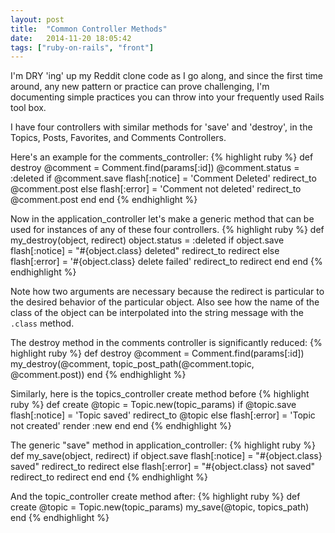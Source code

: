 ```yaml
---
layout: post
title:  "Common Controller Methods"
date:   2014-11-20 18:05:42
tags: ["ruby-on-rails", "front"]
---
```

I'm DRY 'ing' up my Reddit clone code as I go along, and since the first time around, any new pattern or practice can prove challenging, I'm documenting simple practices you can throw into your frequently used Rails tool box.

I have four controllers with similar methods for 'save' and 'destroy', in the Topics, Posts, Favorites, and Comments Controllers.

Here's an example for the comments_controller:
{% highlight ruby %}
def destroy
    @comment = Comment.find(params[:id])
    @comment.status = :deleted
    if @comment.save
      flash[:notice] = 'Comment Deleted'
      redirect_to @comment.post
    else
      flash[:error] = 'Comment not deleted'
      redirect_to @comment.post
    end
  end
{% endhighlight %}

Now in the application_controller let's make a generic method that can be used for instances of any of these four controllers.
{% highlight ruby %}
def my_destroy(object, redirect)
    object.status = :deleted
    if object.save
      flash[:notice] = "#{object.class} deleted"
      redirect_to redirect
    else
      flash[:error] = '#{object.class} delete failed'
      redirect_to redirect
    end
  end
{% endhighlight %}

Note how two arguments are necessary because the redirect is particular to the desired behavior of the particular object. Also see how the name of the class of the object can be interpolated into the string message with the `.class` method.

The destroy method in the comments controller is significantly reduced:
{% highlight ruby %}
 def destroy
    @comment = Comment.find(params[:id])
    my_destroy(@comment, topic_post_path(@comment.topic, @comment.post))
 end
{% endhighlight %}

Similarly, here is the topics_controller create method before
{% highlight ruby %}
def create
    @topic = Topic.new(topic_params)
    if @topic.save
      flash[:notice] = 'Topic saved'
      redirect_to @topic
    else
      flash[:error] = 'Topic not created'
      render :new
    end
  end
{% endhighlight %}

The generic "save" method in application_controller:
{% highlight ruby %}
def my_save(object, redirect)
  if object.save
    flash[:notice] = "#{object.class} saved"
    redirect_to redirect
  else
    flash[:error] = "#{object.class} not saved"
    redirect_to redirect
  end
end
{% endhighlight %}

And the topic_controller create method after:
{% highlight ruby %}
 def create
    @topic = Topic.new(topic_params)
    my_save(@topic, topics_path)
  end
{% endhighlight %}

